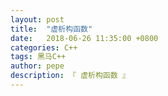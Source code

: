 ```yaml
---
layout: post
title:  "虚析构函数"
date:   2018-06-26 11:35:00 +0800
categories: C++
tags: 黑马C++
author: pepe
description: 『 虚析构函数 』
---
```



    

    
    
    
    
    
    
    
    
    
    
    
    
    
    
    
    
    
    
    
    
    
    
    
    
    
    
    
    
    
    
    
    
    
    
    
    
    
    
    
    
    
    
    
    
    
    
    
    
    
    
    
    
    
    
    
    
    
    
    
    
    
    
    












